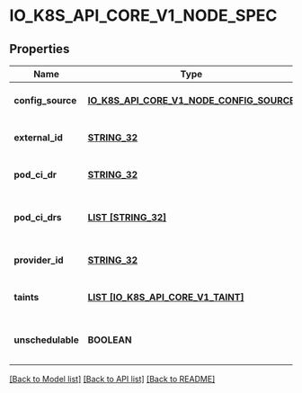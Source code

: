 # IO_K8S_API_CORE_V1_NODE_SPEC

## Properties
Name | Type | Description | Notes
------------ | ------------- | ------------- | -------------
**config_source** | [**IO_K8S_API_CORE_V1_NODE_CONFIG_SOURCE**](io.k8s.api.core.v1.NodeConfigSource.md) |  | [optional] [default to null]
**external_id** | [**STRING_32**](STRING_32.md) | Deprecated. Not all kubelets will set this field. Remove field after 1.13. see: https://issues.k8s.io/61966 | [optional] [default to null]
**pod_ci_dr** | [**STRING_32**](STRING_32.md) | PodCIDR represents the pod IP range assigned to the node. | [optional] [default to null]
**pod_ci_drs** | [**LIST [STRING_32]**](STRING_32.md) | podCIDRs represents the IP ranges assigned to the node for usage by Pods on that node. If this field is specified, the 0th entry must match the podCIDR field. It may contain at most 1 value for each of IPv4 and IPv6. | [optional] [default to null]
**provider_id** | [**STRING_32**](STRING_32.md) | ID of the node assigned by the cloud provider in the format: &lt;ProviderName&gt;://&lt;ProviderSpecificNodeID&gt; | [optional] [default to null]
**taints** | [**LIST [IO_K8S_API_CORE_V1_TAINT]**](io.k8s.api.core.v1.Taint.md) | If specified, the node&#39;s taints. | [optional] [default to null]
**unschedulable** | **BOOLEAN** | Unschedulable controls node schedulability of new pods. By default, node is schedulable. More info: https://kubernetes.io/docs/concepts/nodes/node/#manual-node-administration | [optional] [default to null]

[[Back to Model list]](../README.md#documentation-for-models) [[Back to API list]](../README.md#documentation-for-api-endpoints) [[Back to README]](../README.md)


